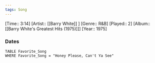 ```yaml
---
tags: Song  
---
```

[Time:: 3:14]
[Artist:: [[Barry White]] ]
[Genre:: R&B]
[Played:: 2]
[Album:: [[Barry White's Greatest Hits (1975)]]]
[Year:: 1975]
### Dates
````dataview
TABLE Favorite_Song
WHERE Favorite_Song = "Honey Please, Can't Ya See"
````